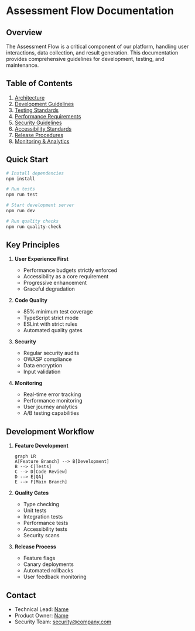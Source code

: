 # Assessment Flow Documentation

## Overview

The Assessment Flow is a critical component of our platform, handling user interactions, data collection, and result generation. This documentation provides comprehensive guidelines for development, testing, and maintenance.

## Table of Contents

1. [Architecture](./architecture.md)
2. [Development Guidelines](./development.md)
3. [Testing Standards](./testing.md)
4. [Performance Requirements](./performance.md)
5. [Security Guidelines](./security.md)
6. [Accessibility Standards](./accessibility.md)
7. [Release Procedures](./release.md)
8. [Monitoring & Analytics](./monitoring.md)

## Quick Start

```bash
# Install dependencies
npm install

# Run tests
npm run test

# Start development server
npm run dev

# Run quality checks
npm run quality-check
```

## Key Principles

1. **User Experience First**
   - Performance budgets strictly enforced
   - Accessibility as a core requirement
   - Progressive enhancement
   - Graceful degradation

2. **Code Quality**
   - 85% minimum test coverage
   - TypeScript strict mode
   - ESLint with strict rules
   - Automated quality gates

3. **Security**
   - Regular security audits
   - OWASP compliance
   - Data encryption
   - Input validation

4. **Monitoring**
   - Real-time error tracking
   - Performance monitoring
   - User journey analytics
   - A/B testing capabilities

## Development Workflow

1. **Feature Development**
   ```mermaid
   graph LR
   A[Feature Branch] --> B[Development]
   B --> C[Tests]
   C --> D[Code Review]
   D --> E[QA]
   E --> F[Main Branch]
   ```

2. **Quality Gates**
   - Type checking
   - Unit tests
   - Integration tests
   - Performance tests
   - Accessibility tests
   - Security scans

3. **Release Process**
   - Feature flags
   - Canary deployments
   - Automated rollbacks
   - User feedback monitoring

## Contact

- Technical Lead: [Name](mailto:tech.lead@company.com)
- Product Owner: [Name](mailto:product.owner@company.com)
- Security Team: [security@company.com](mailto:security@company.com)
